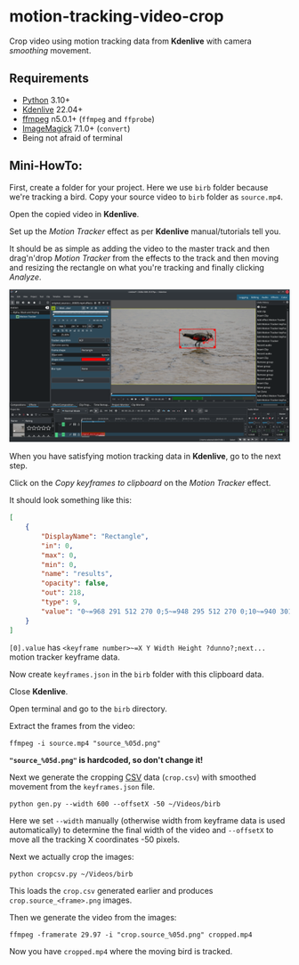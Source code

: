 # motion-tracking-video-crop

Crop video using motion tracking data from **Kdenlive** with camera *smoothing* movement.  

## Requirements

* [Python](https://www.python.org/) 3.10+
* [Kdenlive](https://kdenlive.org/en/) 22.04+
* [ffmpeg](https://ffmpeg.org/) n5.0.1+ (`ffmpeg` and `ffprobe`)
* [ImageMagick](https://imagemagick.org/) 7.1.0+ (`convert`)
* Being not afraid of terminal 

## Mini-HowTo:

First, create a folder for your project. Here we use `birb` folder because we're tracking a bird.
Copy your source video to `birb` folder as `source.mp4`.   

Open the copied video in **Kdenlive**.

Set up the *Motion Tracker* effect as per **Kdenlive** manual/tutorials tell you.

It should be as simple as adding the video to the master track 
and then drag'n'drop *Motion Tracker* from the effects to the track and 
then moving and resizing the rectangle on what you're tracking and finally clicking *Analyze*.

![Kdenlive motion tracking](_doc/kdenlive_motion_tracking.png)

When you have satisfying motion tracking data in **Kdenlive**, go to the next step.

Click on the *Copy keyframes to clipboard* on the *Motion Tracker* effect. 

It should look something like this:

```json
[
    {
        "DisplayName": "Rectangle",
        "in": 0,
        "max": 0,
        "min": 0,
        "name": "results",
        "opacity": false,
        "out": 218,
        "type": 9,
        "value": "0~=968 291 512 270 0;5~=948 295 512 270 0;10~=940 301 512 270 0;15~=930 291 512 270 0;20~=926 287 512 270 0;25~=914 291 512 270 0;30~=914 289 512 270 0;35~=928 269 512 270 0;40~=966 291 512 270 0;45~=1052 275 512 270 0;50~=1072 293 512 270 0;55~=1062 297 512 270 0;60~=1048 295 512 270 0;65~=1040 299 512 270 0;70~=1050 309 512 270 0;75~=1100 299 512 270 0;80~=1146 299 512 270 0;85~=1148 301 512 270 0;90~=1170 313 512 270 0;95~=1192 311 512 270 0;100~=1182 309 512 270 0;105~=1176 309 512 270 0;110~=1158 303 512 270 0;115~=1132 307 512 270 0;120~=1120 313 512 270 0;125~=1152 301 512 270 0;130~=1184 283 512 270 0;135~=1170 309 512 270 0;140~=1156 327 512 270 0;145~=1136 323 512 270 0;150~=1126 331 512 270 0;155~=1120 353 512 270 0;160~=1108 351 512 270 0;165~=1096 343 512 270 0;170~=1080 341 512 270 0;175~=1056 339 512 270 0;180~=1060 341 512 270 0;185~=1072 345 512 270 0;190~=1068 351 512 270 0;195~=1066 353 512 270 0;200~=1062 357 512 270 0;205~=1048 351 512 270 0;210~=1056 355 512 270 0;215~=1058 361 512 270 0;217~=1058 361 512 270 0"
    }
]
```

`[0].value` has `<keyframe number>~=X Y Width Height ?dunno?;next...` motion tracker keyframe data. 

Now create `keyframes.json` in the `birb` folder with this clipboard data.

Close **Kdenlive**.

Open terminal and go to the `birb` directory.

Extract the frames from the video:

    ffmpeg -i source.mp4 "source_%05d.png"

**`"source_%05d.png"` is hardcoded, so don't change it!**

Next we generate the cropping [CSV](https://en.wikipedia.org/wiki/Comma-separated_values) data (`crop.csv`) with smoothed movement from the `keyframes.json` file.

    python gen.py --width 600 --offsetX -50 ~/Videos/birb

Here we set `--width` manually (otherwise width from keyframe data is used automatically) to determine the final width of the video
and `--offsetX` to move all the tracking X coordinates -50 pixels.

Next we actually crop the images:

    python cropcsv.py ~/Videos/birb

This loads the `crop.csv` generated earlier and produces `crop.source_<frame>.png` images.

Then we generate the video from the images:

    ffmpeg -framerate 29.97 -i "crop.source_%05d.png" cropped.mp4

Now you have `cropped.mp4` where the moving bird is tracked.

